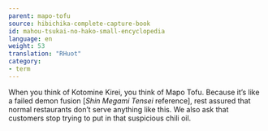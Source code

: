 ```yaml
---
parent: mapo-tofu
source: hibichika-complete-capture-book
id: mahou-tsukai-no-hako-small-encyclopedia
language: en
weight: 53
translation: "RHuot"
category:
- term
---
```


When you think of Kotomine Kirei, you think of Mapo Tofu. Because it’s like a failed demon fusion [*Shin Megami Tensei* reference], rest assured that normal restaurants don’t serve anything like this. We also ask that customers stop trying to put in that suspicious chili oil.
